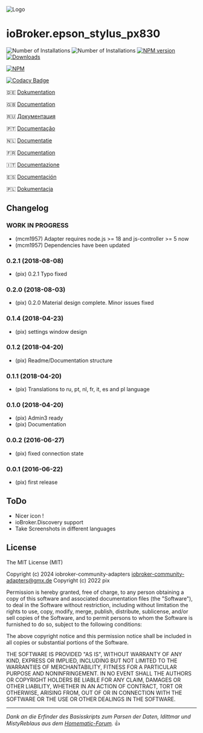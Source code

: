 ![Logo](admin/epson_stylus_px830.png)
# ioBroker.epson_stylus_px830

![Number of Installations](http://iobroker.live/badges/epson_stylus_px830-installed.svg) ![Number of Installations](http://iobroker.live/badges/epson_stylus_px830-stable.svg) [![NPM version](http://img.shields.io/npm/v/iobroker.epson_stylus_px830.svg)](https://www.npmjs.com/package/iobroker.epson_stylus_px830)
[![Downloads](https://img.shields.io/npm/dm/iobroker.epson_stylus_px830.svg)](https://www.npmjs.com/package/iobroker.epson_stylus_px830)

[![NPM](https://nodei.co/npm/iobroker.epson_stylus_px830.png?downloads=true)](https://nodei.co/npm/iobroker.epson_stylus_px830/)

[![Codacy Badge](https://api.codacy.com/project/badge/Grade/827f4b69c4654bd9be86eef485f13b8e)](https://www.codacy.com/app/iobroker-community-adapters/ioBroker.epson_stylus_px830?utm_source=github.com&amp;utm_medium=referral&amp;utm_content=Pix---/ioBroker.epson_stylus_px830&amp;utm_campaign=Badge_Grade)

:de: [Dokumentation](/docs/de/doc_epson_stylus_px830_de.md)

:uk: [Documentation](/docs/en/doc_epson_stylus_px830_en.md)

:ru: [Документация](/docs/en/doc_epson_stylus_px830_en.md)

:portugal: [Documentação](/docs/en/doc_epson_stylus_px830_en.md)

:netherlands: [Documentatie](/docs/en/doc_epson_stylus_px830_en.md)

:fr: [Documentation](/docs/en/doc_epson_stylus_px830_en.md)

:it: [Documentazione](/docs/en/doc_epson_stylus_px830_en.md)

:es: [Documentación](/docs/en/doc_epson_stylus_px830_en.md)

:poland: [Dokumentacja](/docs/en/doc_epson_stylus_px830_en.md)

## Changelog
<!--
    Placeholder for the next version (at the beginning of the line):
    ### **WORK IN PROGRESS**
-->
### **WORK IN PROGRESS**
* (mcm1957) Adapter requires node.js >= 18 and js-controller >= 5 now
* (mcm1957) Dependencies have been updated

### 0.2.1 (2018-08-08)
* (pix) 0.2.1 Typo fixed

### 0.2.0 (2018-08-03)
* (pix) 0.2.0 Material design complete. Minor issues fixed

### 0.1.4 (2018-04-23)
* (pix) settings window design

### 0.1.2 (2018-04-20)
* (pix) Readme/Documentation structure

### 0.1.1 (2018-04-20)
* (pix) Translations to ru, pt, nl, fr, it, es and pl language

### 0.1.0 (2018-04-20)
* (pix) Admin3 ready
* (pix) Documentation

### 0.0.2 (2016-06-27)
* (pix) fixed connection state

### 0.0.1 (2016-06-22)
* (pix) first release

## ToDo
* Nicer icon !
* ioBroker.Discovery support
* Take Screenshots in different languages

## License

The MIT License (MIT)

Copyright (c) 2024 iobroker-community-adapters <iobroker-community-adapters@gmx.de>
Copyright (c) 2022 pix

Permission is hereby granted, free of charge, to any person obtaining a copy
of this software and associated documentation files (the "Software"), to deal
in the Software without restriction, including without limitation the rights
to use, copy, modify, merge, publish, distribute, sublicense, and/or sell
copies of the Software, and to permit persons to whom the Software is
furnished to do so, subject to the following conditions:

The above copyright notice and this permission notice shall be included in all
copies or substantial portions of the Software.

THE SOFTWARE IS PROVIDED "AS IS", WITHOUT WARRANTY OF ANY KIND, EXPRESS OR
IMPLIED, INCLUDING BUT NOT LIMITED TO THE WARRANTIES OF MERCHANTABILITY,
FITNESS FOR A PARTICULAR PURPOSE AND NONINFRINGEMENT. IN NO EVENT SHALL THE
AUTHORS OR COPYRIGHT HOLDERS BE LIABLE FOR ANY CLAIM, DAMAGES OR OTHER
LIABILITY, WHETHER IN AN ACTION OF CONTRACT, TORT OR OTHERWISE, ARISING FROM,
OUT OF OR IN CONNECTION WITH THE SOFTWARE OR THE USE OR OTHER DEALINGS IN THE
SOFTWARE.

---
*Dank an die Erfinder des Basisskripts zum Parsen der Daten, Idittmar und MistyReblaus aus dem [Homematic-Forum](http://homematic-forum.de/forum/viewtopic.php?f=31&t=25140).* :+1: 
